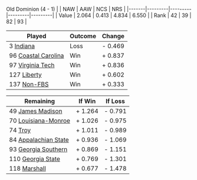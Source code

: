 Old Dominion (4 - 1)
|       |   NAW   |   AAW   |   NCS   |   NRS   |
|-------|---------|---------|---------|---------|
| Value |   2.064 |   0.413 |   4.834 |   6.550 |
| Rank  |      42 |      39 |      82 |      93 |

| Played                    | Outcome    |  Change  |
|---------------------------|------------|----------|
|   3 [Indiana               ](Indiana.md)| Loss       | -  0.469 |
|  96 [Coastal Carolina      ](CoastalCarolina.md)| Win        | +  0.837 |
|  97 [Virginia Tech         ](VirginiaTech.md)| Win        | +  0.836 |
| 127 [Liberty               ](Liberty.md)| Win        | +  0.602 |
| 137 [Non-FBS               ](NonFBS.md)| Win        | +  0.333 |

| Remaining                 |  If Win  |  If Loss |
|---------------------------|----------|----------|
|  49 [James Madison         ](JamesMadison.md)| +  1.264 | -  0.791 |
|  70 [Louisiana-Monroe      ](LouisianaMonroe.md)| +  1.026 | -  0.975 |
|  74 [Troy                  ](Troy.md)| +  1.011 | -  0.989 |
|  84 [Appalachian State     ](AppalachianState.md)| +  0.936 | -  1.069 |
|  93 [Georgia Southern      ](GeorgiaSouthern.md)| +  0.869 | -  1.151 |
| 110 [Georgia State         ](GeorgiaState.md)| +  0.769 | -  1.301 |
| 118 [Marshall              ](Marshall.md)| +  0.677 | -  1.478 |

